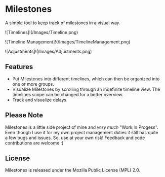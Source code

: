 # Milestones
A simple tool to keep track of milestones in a visual way. 

![Timelines]!(/Images/Timeline.png)

![Timeline Management]!(/Images/TimelineManagement.png)

![Adjustments]!(/Images/Adjustments.png)

## Features
* Put Milestones into different timelines, which can then be organized into one or more groups.
* Visualize Milestones by scrolling through an indefinite timeline view. The timelines scope can be changed for a better overview.
* Track and visualize delays.

## Please Note
Milestones is a little side project of mine and _very much_ "Work In Progess". Even though I use it for my own project management duties it still has quite a few bugs and issues. So, use at your own risk! Feedback and code contributions are welcome :) 

## License
Milestones is released under the Mozilla Public License (MPL) 2.0.
